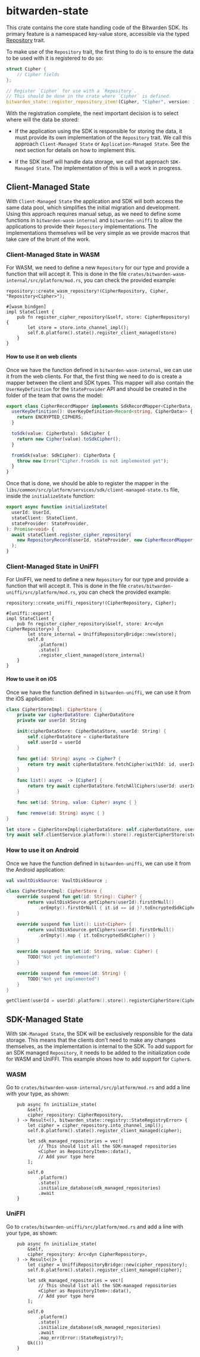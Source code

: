 # bitwarden-state

This crate contains the core state handling code of the Bitwarden SDK. Its primary feature is a
namespaced key-value store, accessible via the typed [Repository](crate::repository::Repository)
trait.

To make use of the `Repository` trait, the first thing to do is to ensure the data to be used with
it is registered to do so:

```rust
struct Cipher {
    // Cipher fields
};

// Register `Cipher` for use with a `Repository`.
// This should be done in the crate where `Cipher` is defined.
bitwarden_state::register_repository_item!(Cipher, "Cipher", version: 1);
```

With the registration complete, the next important decision is to select where will the data be
stored:

- If the application using the SDK is responsible for storing the data, it must provide its own
  implementation of the `Repository` trait. We call this approach `Client-Managed State` or
  `Application-Managed State`. See the next section for details on how to implement this.

- If the SDK itself will handle data storage, we call that approach `SDK-Managed State`. The
  implementation of this is will a work in progress.

## Client-Managed State

With `Client-Managed State` the application and SDK will both access the same data pool, which
simplifies the initial migration and development. Using this approach requires manual setup, as we
need to define some functions in `bitwarden-wasm-internal` and `bitwarden-uniffi` to allow the
applications to provide their `Repository` implementations. The implementations themselves will be
very simple as we provide macros that take care of the brunt of the work.

### Client-Managed State in WASM

For WASM, we need to define a new `Repository` for our type and provide a function that will accept
it. This is done in the file `crates/bitwarden-wasm-internal/src/platform/mod.rs`, you can check the
provided example:

```rust,ignore
repository::create_wasm_repository!(CipherRepository, Cipher, "Repository<Cipher>");

#[wasm_bindgen]
impl StateClient {
    pub fn register_cipher_repository(&self, store: CipherRepository) {
        let store = store.into_channel_impl();
        self.0.platform().state().register_client_managed(store)
    }
}
```

#### How to use it on web clients

Once we have the function defined in `bitwarden-wasm-internal`, we can use it from the web clients.
For that, the first thing we need to do is create a mapper between the client and SDK types. This
mapper will also contain the `UserKeyDefinition` for the `StateProvider` API and should be created
in the folder of the team that owns the model:

```typescript
export class CipherRecordMapper implements SdkRecordMapper<CipherData, SdkCipher> {
  userKeyDefinition(): UserKeyDefinition<Record<string, CipherData>> {
    return ENCRYPTED_CIPHERS;
  }

  toSdk(value: CipherData): SdkCipher {
    return new Cipher(value).toSdkCipher();
  }

  fromSdk(value: SdkCipher): CipherData {
    throw new Error("Cipher.fromSdk is not implemented yet");
  }
}
```

Once that is done, we should be able to register the mapper in the
`libs/common/src/platform/services/sdk/client-managed-state.ts` file, inside the `initializeState`
function:

```typescript
export async function initializeState(
  userId: UserId,
  stateClient: StateClient,
  stateProvider: StateProvider,
): Promise<void> {
  await stateClient.register_cipher_repository(
    new RepositoryRecord(userId, stateProvider, new CipherRecordMapper()),
  );
}
```

### Client-Managed State in UniFFI

For UniFFI, we need to define a new `Repository` for our type and provide a function that will
accept it. This is done in the file `crates/bitwarden-uniffi/src/platform/mod.rs`, you can check the
provided example:

```rust,ignore
repository::create_uniffi_repository!(CipherRepository, Cipher);

#[uniffi::export]
impl StateClient {
    pub fn register_cipher_repository(&self, store: Arc<dyn CipherRepository>) {
        let store_internal = UniffiRepositoryBridge::new(store);
        self.0
            .platform()
            .state()
            .register_client_managed(store_internal)
    }
}
```

#### How to use it on iOS

Once we have the function defined in `bitwarden-uniffi`, we can use it from the iOS application:

```swift
class CipherStoreImpl: CipherStore {
    private var cipherDataStore: CipherDataStore
    private var userId: String

    init(cipherDataStore: CipherDataStore, userId: String) {
        self.cipherDataStore = cipherDataStore
        self.userId = userId
    }

    func get(id: String) async -> Cipher? {
        return try await cipherDataStore.fetchCipher(withId: id, userId: userId)
    }

    func list() async  -> [Cipher] {
        return try await cipherDataStore.fetchAllCiphers(userId: userId)
    }

    func set(id: String, value: Cipher) async { }

    func remove(id: String) async { }
}

let store = CipherStoreImpl(cipherDataStore: self.cipherDataStore, userId: userId);
try await self.clientService.platform().store().registerCipherStore(store: store);
```

### How to use it on Android

Once we have the function defined in `bitwarden-uniffi`, we can use it from the Android application:

```kotlin
val vaultDiskSource: VaultDiskSource ;

class CipherStoreImpl: CipherStore {
    override suspend fun get(id: String): Cipher? {
        return vaultDiskSource.getCiphers(userId).firstOrNull()
            .orEmpty().firstOrNull { it.id == id }?.toEncryptedSdkCipher()
    }

    override suspend fun list(): List<Cipher> {
        return vaultDiskSource.getCiphers(userId).firstOrNull()
            .orEmpty().map { it.toEncryptedSdkCipher() }
    }

    override suspend fun set(id: String, value: Cipher) {
        TODO("Not yet implemented")
    }

    override suspend fun remove(id: String) {
        TODO("Not yet implemented")
    }
}

getClient(userId = userId).platform().store().registerCipherStore(CipherStoreImpl());
```

## SDK-Managed State

With `SDK-Managed State`, the SDK will be exclusively responsible for the data storage. This means
that the clients don't need to make any changes themselves, as the implementation is internal to the
SDK. To add support for an SDK managed `Repository`, it needs to be added to the initialization code
for WASM and UniFFI. This example shows how to add support for `Cipher`s.

### WASM

Go to `crates/bitwarden-wasm-internal/src/platform/mod.rs` and add a line with your type, as shown:

```rust,ignore
    pub async fn initialize_state(
        &self,
        cipher_repository: CipherRepository,
    ) -> Result<(), bitwarden_state::registry::StateRegistryError> {
        let cipher = cipher_repository.into_channel_impl();
        self.0.platform().state().register_client_managed(cipher);

        let sdk_managed_repositories = vec![
            // This should list all the SDK-managed repositories
            <Cipher as RepositoryItem>::data(),
            // Add your type here
        ];

        self.0
            .platform()
            .state()
            .initialize_database(sdk_managed_repositories)
            .await
    }
```

### UniFFI

Go to `crates/bitwarden-uniffi/src/platform/mod.rs` and add a line with your type, as shown:

```rust,ignore
    pub async fn initialize_state(
        &self,
        cipher_repository: Arc<dyn CipherRepository>,
    ) -> Result<()> {
        let cipher = UniffiRepositoryBridge::new(cipher_repository);
        self.0.platform().state().register_client_managed(cipher);

        let sdk_managed_repositories = vec![
            // This should list all the SDK-managed repositories
            <Cipher as RepositoryItem>::data(),
            // Add your type here
        ];

        self.0
            .platform()
            .state()
            .initialize_database(sdk_managed_repositories)
            .await
            .map_err(Error::StateRegistry)?;
        Ok(())
    }
```
